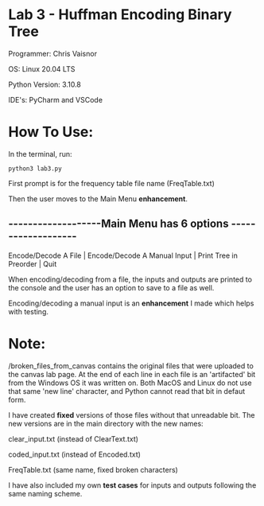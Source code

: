 # Lab 3 - Huffman Encoding Binary Tree
Programmer: Chris Vaisnor

OS: Linux 20.04 LTS

Python Version: 3.10.8

IDE's: PyCharm and VSCode

# How To Use:
In the terminal, run:

```commandline
python3 lab3.py
```
First prompt is for the frequency table file name (FreqTable.txt)

Then the user moves to the Main Menu **enhancement**.

## -------------------Main Menu has 6 options -------------------

Encode/Decode A File | Encode/Decode A Manual Input | Print Tree in Preorder | Quit

When encoding/decoding from a file, the inputs and outputs are printed to the console and the user has an option to save to a file as well. 

Encoding/decoding a manual input is an **enhancement** I made which helps with testing.

# Note:
/broken_files_from_canvas contains the original files that were uploaded
to the canvas lab page. At the end of each line in each file is an 'artifacted' bit from the Windows OS it was written on. Both MacOS and Linux do not use that same 'new line' character, and Python cannot read that bit in defaut form.

I have created **fixed** versions of those files without that unreadable bit. The new versions are in the main directory with the new names:

clear_input.txt (instead of ClearText.txt)

coded_input.txt (instead of Encoded.txt)

FreqTable.txt (same name, fixed broken characters)

I have also included my own **test cases** for inputs and outputs following the same naming scheme.